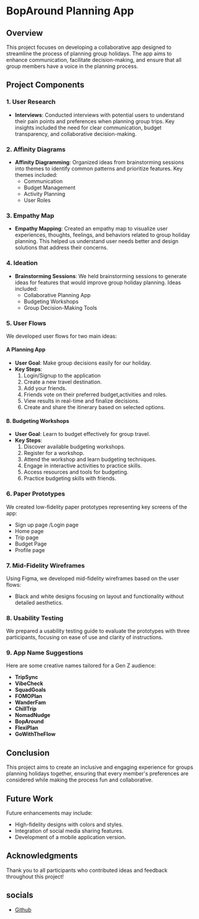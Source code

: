 # BopAround Planning App

## Overview
This project focuses on developing a collaborative app designed to streamline the process of planning group holidays. The app aims to enhance communication, facilitate decision-making, and ensure that all group members have a voice in the planning process.

## Project Components

### 1. User Research
- **Interviews**: Conducted interviews with potential users to understand their pain points and preferences when planning group trips. Key insights included the need for clear communication, budget transparency, and collaborative decision-making.


### 2. Affinity Diagrams
- **Affinity Diagramming**: Organized ideas from brainstorming sessions into themes to identify common patterns and prioritize features. Key themes included:
  - Communication
  - Budget Management
  - Activity Planning
  - User Roles

### 3. Empathy Map
- **Empathy Mapping**: Created an empathy map to visualize user experiences, thoughts, feelings, and behaviors related to group holiday planning. This helped us understand user needs better and design solutions that address their concerns.

### 4. Ideation
- **Brainstorming Sessions**: We held brainstorming sessions to generate ideas for features that would improve group holiday planning. Ideas included:
  - Collaborative Planning App
  - Budgeting Workshops
  - Group Decision-Making Tools

### 5. User Flows
We developed user flows for two main ideas:

#### A Planning App
- **User Goal**: Make group decisions easily for our holiday.
- **Key Steps**:
  1. Login/Signup to the application
  2. Create a new travel destination.
  3. Add your  friends.
  4. Friends vote on their preferred budget,activities and roles.
  5. View results in real-time and finalize decisions.
  6. Create and share the itinerary based on selected options.

#### B. Budgeting Workshops
- **User Goal**: Learn to budget effectively for group travel.
- **Key Steps**:
  1. Discover available budgeting workshops.
  2. Register for a workshop.
  3. Attend the workshop and learn budgeting techniques.
  4. Engage in interactive activities to practice skills.
  5. Access resources and tools for budgeting.
  6. Practice budgeting skills with friends.

### 6. Paper Prototypes
We created low-fidelity paper prototypes representing key screens of the app:
- Sign up page /Login page
- Home page
- Trip page
- Budget Page
- Profile page

### 7. Mid-Fidelity Wireframes
Using Figma, we developed mid-fidelity wireframes based on the user flows:
- Black and white designs focusing on layout and functionality without detailed aesthetics.

### 8. Usability Testing
We prepared a usability testing guide to evaluate the prototypes with three participants, focusing on ease of use and clarity of instructions.

### 9. App Name Suggestions
Here are some creative names tailored for a Gen Z audience:
- **TripSync**
- **VibeCheck**
- **SquadGoals**
- **FOMOPlan**
- **WanderFam**
- **ChillTrip**
- **NomadNudge**
- **BopAround**
- **FlexiPlan**
- **GoWithTheFlow**

## Conclusion
This project aims to create an inclusive and engaging experience for groups planning holidays together, ensuring that every member's preferences are considered while making the process fun and collaborative.

## Future Work
Future enhancements may include:
- High-fidelity designs with colors and styles.
- Integration of social media sharing features.
- Development of a mobile application version.

## Acknowledgments
Thank you to all participants who contributed ideas and feedback throughout this project!

## socials
 - [Github](https://github.com/nyagooh)

